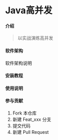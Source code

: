 # Java高并发

#### 介绍
> 以实战演练高并发

#### 软件架构
软件架构说明


#### 安装教程


#### 使用说明


#### 参与贡献

1.  Fork 本仓库
2.  新建 Feat_xxx 分支
3.  提交代码
4.  新建 Pull Request
